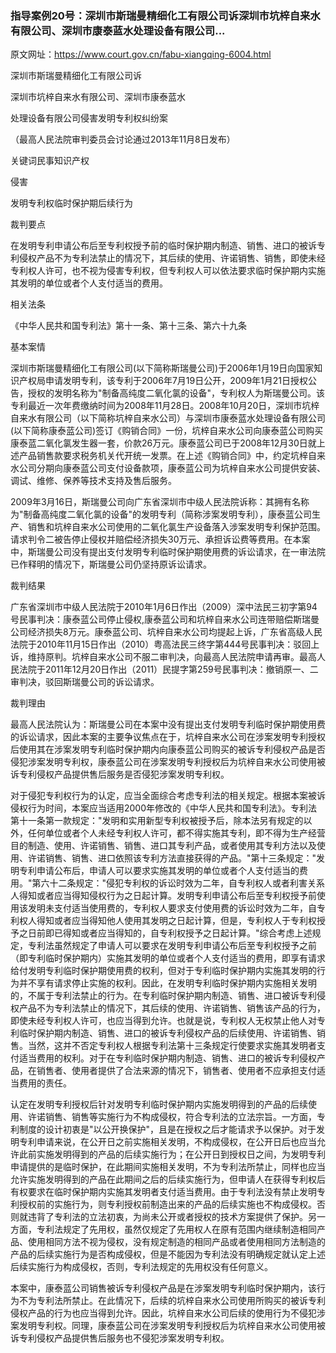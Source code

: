 ### 指导案例20号：深圳市斯瑞曼精细化工有限公司诉深圳市坑梓自来水有限公司、深圳市康泰蓝水处理设备有限公司...
原文网址：https://www.court.gov.cn/fabu-xiangqing-6004.html

深圳市斯瑞曼精细化工有限公司诉

深圳市坑梓自来水有限公司、深圳市康泰蓝水

处理设备有限公司侵害发明专利权纠纷案

（最高人民法院审判委员会讨论通过2013年11月8日发布）

关键词民事知识产权

侵害

发明专利权临时保护期后续行为

裁判要点

在发明专利申请公布后至专利权授予前的临时保护期内制造、销售、进口的被诉专利侵权产品不为专利法禁止的情况下，其后续的使用、许诺销售、销售，即使未经专利权人许可，也不视为侵害专利权，但专利权人可以依法要求临时保护期内实施其发明的单位或者个人支付适当的费用。

相关法条

《中华人民共和国专利法》第十一条、第十三条、第六十九条

基本案情

深圳市斯瑞曼精细化工有限公司(以下简称斯瑞曼公司)于2006年1月19日向国家知识产权局申请发明专利，该专利于2006年7月19日公开，2009年1月21日授权公告，授权的发明名称为"制备高纯度二氧化氯的设备"，专利权人为斯瑞曼公司。该专利最近一次年费缴纳时间为2008年11月28日。2008年10月20日，深圳市坑梓自来水有限公司（以下简称坑梓自来水公司）与深圳市康泰蓝水处理设备有限公司(以下简称康泰蓝公司)签订《购销合同》一份，坑梓自来水公司向康泰蓝公司购买康泰蓝二氧化氯发生器一套，价款26万元。康泰蓝公司已于2008年12月30日就上述产品销售款要求税务机关代开统一发票。在上述《购销合同》中，约定坑梓自来水公司分期向康泰蓝公司支付设备款项，康泰蓝公司为坑梓自来水公司提供安装、调试、维修、保养等技术支持及售后服务。

2009年3月16日，斯瑞曼公司向广东省深圳市中级人民法院诉称：其拥有名称为"制备高纯度二氧化氯的设备"的发明专利（简称涉案发明专利），康泰蓝公司生产、销售和坑梓自来水公司使用的二氧化氯生产设备落入涉案发明专利保护范围。请求判令二被告停止侵权并赔偿经济损失30万元、承担诉讼费等费用。在本案中，斯瑞曼公司没有提出支付发明专利临时保护期使用费的诉讼请求，在一审法院已作释明的情况下，斯瑞曼公司仍坚持原诉讼请求。

裁判结果

广东省深圳市中级人民法院于2010年1月6日作出（2009）深中法民三初字第94号民事判决：康泰蓝公司停止侵权,康泰蓝公司和坑梓自来水公司连带赔偿斯瑞曼公司经济损失8万元。康泰蓝公司、坑梓自来水公司均提起上诉，广东省高级人民法院于2010年11月15日作出（2010）粤高法民三终字第444号民事判决：驳回上诉，维持原判。坑梓自来水公司不服二审判决，向最高人民法院申请再审。最高人民法院于2011年12月20日作出（2011）民提字第259号民事判决：撤销原一、二审判决，驳回斯瑞曼公司的诉讼请求。

裁判理由

最高人民法院认为：斯瑞曼公司在本案中没有提出支付发明专利临时保护期使用费的诉讼请求，因此本案的主要争议焦点在于，坑梓自来水公司在涉案发明专利授权后使用其在涉案发明专利临时保护期内向康泰蓝公司购买的被诉专利侵权产品是否侵犯涉案发明专利权，康泰蓝公司在涉案发明专利授权后为坑梓自来水公司使用被诉专利侵权产品提供售后服务是否侵犯涉案发明专利权。

对于侵犯专利权行为的认定，应当全面综合考虑专利法的相关规定。根据本案被诉侵权行为时间，本案应当适用2000年修改的《中华人民共和国专利法》。专利法第十一条第一款规定："发明和实用新型专利权被授予后，除本法另有规定的以外，任何单位或者个人未经专利权人许可，都不得实施其专利，即不得为生产经营目的制造、使用、许诺销售、销售、进口其专利产品，或者使用其专利方法以及使用、许诺销售、销售、进口依照该专利方法直接获得的产品。"第十三条规定："发明专利申请公布后，申请人可以要求实施其发明的单位或者个人支付适当的费用。"第六十二条规定："侵犯专利权的诉讼时效为二年，自专利权人或者利害关系人得知或者应当得知侵权行为之日起计算。发明专利申请公布后至专利权授予前使用该发明未支付适当使用费的，专利权人要求支付使用费的诉讼时效为二年，自专利权人得知或者应当得知他人使用其发明之日起计算，但是，专利权人于专利权授予之日前即已得知或者应当得知的，自专利权授予之日起计算。"综合考虑上述规定，专利法虽然规定了申请人可以要求在发明专利申请公布后至专利权授予之前（即专利临时保护期内）实施其发明的单位或者个人支付适当的费用，即享有请求给付发明专利临时保护期使用费的权利，但对于专利临时保护期内实施其发明的行为并不享有请求停止实施的权利。因此，在发明专利临时保护期内实施相关发明的，不属于专利法禁止的行为。在专利临时保护期内制造、销售、进口被诉专利侵权产品不为专利法禁止的情况下，其后续的使用、许诺销售、销售该产品的行为，即使未经专利权人许可，也应当得到允许。也就是说，专利权人无权禁止他人对专利临时保护期内制造、销售、进口的被诉专利侵权产品的后续使用、许诺销售、销售。当然，这并不否定专利权人根据专利法第十三条规定行使要求实施其发明者支付适当费用的权利。对于在专利临时保护期内制造、销售、进口的被诉专利侵权产品，在销售者、使用者提供了合法来源的情况下，销售者、使用者不应承担支付适当费用的责任。

认定在发明专利授权后针对发明专利临时保护期内实施发明得到的产品的后续使用、许诺销售、销售等实施行为不构成侵权，符合专利法的立法宗旨。一方面，专利制度的设计初衷是"以公开换保护"，且是在授权之后才能请求予以保护。对于发明专利申请来说，在公开日之前实施相关发明，不构成侵权，在公开日后也应当允许此前实施发明得到的产品的后续实施行为；在公开日到授权日之间，为发明专利申请提供的是临时保护，在此期间实施相关发明，不为专利法所禁止，同样也应当允许实施发明得到的产品在此期间之后的后续实施行为，但申请人在获得专利权后有权要求在临时保护期内实施其发明者支付适当费用。由于专利法没有禁止发明专利授权前的实施行为，则专利授权前制造出来的产品的后续实施也不构成侵权。否则就违背了专利法的立法初衷，为尚未公开或者授权的技术方案提供了保护。另一方面，专利法规定了先用权，虽然仅规定了先用权人在原有范围内继续制造相同产品、使用相同方法不视为侵权，没有规定制造的相同产品或者使用相同方法制造的产品的后续实施行为是否构成侵权，但是不能因为专利法没有明确规定就认定上述后续实施行为构成侵权，否则，专利法规定的先用权没有任何意义。

本案中，康泰蓝公司销售被诉专利侵权产品是在涉案发明专利临时保护期内，该行为不为专利法所禁止。在此情况下，后续的坑梓自来水公司使用所购买的被诉专利侵权产品的行为也应当得到允许。因此，坑梓自来水公司后续的使用行为不侵犯涉案发明专利权。同理，康泰蓝公司在涉案发明专利授权后为坑梓自来水公司使用被诉专利侵权产品提供售后服务也不侵犯涉案发明专利权。
